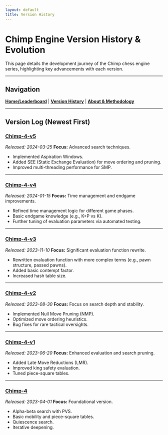 ```yaml
---
layout: default
title: Version History
---
```


# Chimp Engine Version History & Evolution

This page details the development journey of the Chimp chess engine series, highlighting key advancements with each version.

---

## Navigation
[**Home/Leaderboard**](https://quackcoast.github.io/chimp-4) | [**Version History**](version-history.md) | [**About & Methodology**](about.md)

---

## Version Log (Newest First)

### [Chimp-4-v5](chimp-4-v5.html)
*Released: 2024-03-25*
**Focus:** Advanced search techniques.
* Implemented Aspiration Windows.
* Added SEE (Static Exchange Evaluation) for move ordering and pruning.
* Improved multi-threading performance for SMP.

---

### [Chimp-4-v4](chimp-4-v4.html)
*Released: 2024-01-15*
**Focus:** Time management and endgame improvements.
* Refined time management logic for different game phases.
* Basic endgame knowledge (e.g., K+P vs K).
* Further tuning of evaluation parameters via automated testing.

---

### [Chimp-4-v3](chimp-4-v3.html)
*Released: 2023-11-10*
**Focus:** Significant evaluation function rewrite.
* Rewritten evaluation function with more complex terms (e.g., pawn structure, passed pawns).
* Added basic contempt factor.
* Increased hash table size.

---

### [Chimp-4-v2](chimp-4-v2.html)
*Released: 2023-08-30*
**Focus:** Focus on search depth and stability.
* Implemented Null Move Pruning (NMP).
* Optimized move ordering heuristics.
* Bug fixes for rare tactical oversights.

---

### [Chimp-4-v1](chimp-4-v1.html)
*Released: 2023-06-20*
**Focus:** Enhanced evaluation and search pruning.
* Added Late Move Reductions (LMR).
* Improved king safety evaluation.
* Tuned piece-square tables.

---

### [Chimp-4](chimp-4.html)
*Released: 2023-04-01*
**Focus:** Foundational version.
* Alpha-beta search with PVS.
* Basic mobility and piece-square tables.
* Quiescence search.
* Iterative deepening.
